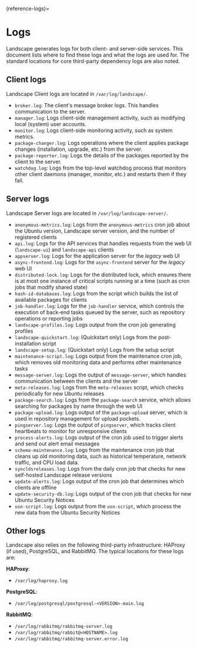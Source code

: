 (reference-logs)=
# Logs

Landscape generates logs for both client- and server-side services. This document lists where to find these logs and what the logs are used for. The standard locations for core third-party dependency logs are also noted.

## Client logs

Landscape Client logs are located in `/var/log/landscape/`.

- `broker.log`: The client's message broker logs. This handles communication to the server.
- `manager.log`: Logs client-side management activity, such as modifying local (system) user accounts.
- `monitor.log`: Logs client-side monitoring activity, such as system metrics.
- `package-changer.log`: Logs operations where the client applies package changes (installation, upgrade, etc.) from the server.
- `package-reporter.log`: Logs the details of the packages reported by the client to the server.
- `watchdog.log`: Logs from the top-level watchdog process that monitors other client daemons (manager, monitor, etc.) and restarts them if they fail.

## Server logs

Landscape Server logs are located in `/var/log/landscape-server/`.

- `anonymous-metrics.log`: Logs from the `anonymous-metrics` cron job about the Ubuntu version, Landscape server version, and the number of registered clients
- `api.log`: Logs for the API services that handles requests from the web UI (`landscape-ui`) and `landscape-api` clients
- `appserver.log`: Logs for the application server for the *legacy* web UI
- `async-frontend.log`: Logs for the `async-frontend` server for the *legacy* web UI
- `distributed-lock.log`: Logs for the distributed lock, which ensures there is at most one instance of critical scripts running at a time (such as cron jobs that modify shared state)
- `hash-id-databases.log`: Logs from the script which builds the list of available packages for clients
- `job-handler.log`: Logs for the `job-handler` service, which controls the execution of back-end tasks queued by the server, such as repository operations or reporting jobs
- `landscape-profiles.log`: Logs output from the cron job generating profiles
- `landscape-quickstart.log`: (Quickstart only) Logs from the post-installation script
- `landscape-setup.log`: (Quickstart only) Logs from the setup script
- `maintenance-script.log`: Logs output from the maintenance cron job, which removes old monitoring data and performs other maintenance tasks
- `message-server.log`: Logs the output of `message-server`, which handles communication between the clients and the server
- `meta-releases.log`: Logs from the `meta-releases` script, which checks periodically for new Ubuntu releases
- `package-search.log`: Logs from the `package-search` service, which allows searching for packages by name through the web UI
- `package-upload.log`: Logs output of the `package-upload` server, which is used in repository management for upload pockets.
- `pingserver.log`: Logs the output of `pingserver`, which tracks client heartbeats to monitor for unresponsive clients
- `process-alerts.log`: Logs output of the cron job used to trigger alerts and send out alert email messages
- `schema-maintenance.log`: Logs from the maintenance cron job that cleans up old monitoring data, such as historical temperature, network traffic, and CPU load data.
- `syncldsreleases.log`: Logs from the daily cron job that checks for new self-hosted Landscape release versions
- `update-alerts.log`: Logs output of the cron job that determines which clients are offline
- `update-security-db.log`: Logs output of the cron job that checks for new Ubuntu Security Notices
- `usn-script.log`: Logs output from the `usn-script`, which process the new data from the Ubuntu Security Notices

## Other logs

Landscape also relies on the following third-party infrastructure: HAProxy (if used), PostgreSQL, and RabbitMQ. The typical locations for these logs are:

**HAProxy**: 
- `/var/log/haproxy.log`

**PostgreSQL**: 
- `/var/log/postgresql/postgresql-<VERSION>-main.log`

**RabbitMQ**:
- `/var/log/rabbitmq/rabbitmq-server.log`
- `/var/log/rabbitmq/rabbit@<HOSTNAME>.log`
- `/var/log/rabbitmq/rabbitmq-server.error.log`